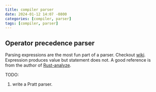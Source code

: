 ```yaml
---
title: compiler parser
date: 2024-01-12 14:07 -0800
categories: [compiler, parser]
tags: [compiler, parser]
---
```


## Operator precedence parser

Parsing expressions are the most fun part of a parser. Checkout
[wiki](https://en.wikipedia.org/wiki/Operator-precedence_parser). Expression
produces value but statement does not. A good reference is from the author of
[Rust-analyze](https://matklad.github.io/2020/04/13/simple-but-powerful-pratt-parsing.html).

TODO:

1. write a Pratt parser.

